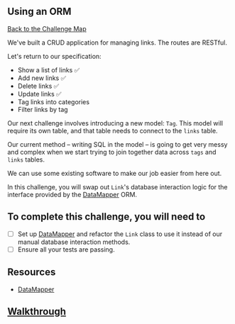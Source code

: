 ## Using an ORM

[Back to the Challenge Map](00_challenge_map.md)

We've built a CRUD application for managing links. The routes are RESTful.

Let's return to our specification:

* Show a list of links :white_check_mark:
* Add new links :white_check_mark:
* Delete links :white_check_mark:
* Update links :white_check_mark:
* Tag links into categories
* Filter links by tag

Our next challenge involves introducing a new model: `Tag`. This model will require its own table, and that table needs to connect to the `links` table.

Our current method – writing SQL in the model – is going to get very messy and complex when we start trying to join together data across `tags` and `links` tables.

We can use some existing software to make our job easier from here out.

In this challenge, you will swap out `Link`'s database interaction logic for the interface provided by the [DataMapper](http://datamapper.org/) ORM.

## To complete this challenge, you will need to

- [ ] Set up [DataMapper](http://datamapper.org/) and refactor the `Link` class to use it instead of our manual database interaction methods.
- [ ] Ensure all your tests are passing.

## Resources

* [DataMapper](http://datamapper.org/)

## [Walkthrough](walkthroughs/15.md)
